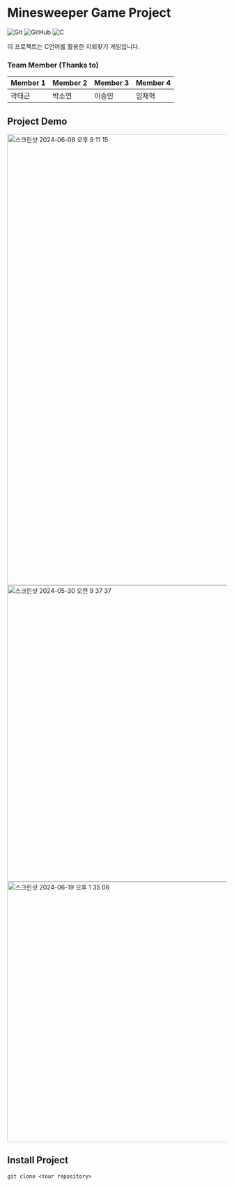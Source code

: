 # Minesweeper Game Project

![Git](https://img.shields.io/badge/git-%23F05033.svg?style=for-the-badge&logo=git&logoColor=white)
![GitHub](https://img.shields.io/badge/github-%23121011.svg?style=for-the-badge&logo=github&logoColor=white)
![C](https://img.shields.io/badge/c-%2300599C.svg?style=for-the-badge&logo=c&logoColor=white)

이 프로젝트는 C언어를 활용한 지뢰찾기 게임입니다.

### Team Member (Thanks to)
|Member 1|Member 2|Member 3|Member 4|
|---|---|---|---|
|곽태근|박소연|이승민|임재혁|

## Project Demo
<img width="1036" alt="스크린샷 2024-06-08 오후 9 11 15" src="https://github.com/rhkr8521/Advanced_Computer_Programming_Project_2/assets/12209059/224db8b4-b8e0-47dd-94cb-05299831b0f0">
<img width="681" alt="스크린샷 2024-05-30 오전 9 37 37" src="https://github.com/rhkr8521/Advanced_Computer_Programming_Project_2/assets/12209059/4c2e9d57-5060-47d9-9ce9-bddc0476e0eb">
<img width="598" alt="스크린샷 2024-06-19 오후 1 35 06" src="https://github.com/rhkr8521/Advanced_Computer_Programming_Project_2/assets/12209059/60ab268c-ff78-48da-9ee5-cd0ef97eaa2f">

## Install Project
    git clone <Your repository>
